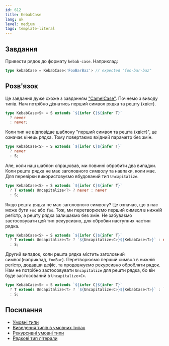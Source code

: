 ```yaml
---
id: 612
title: KebabCase
lang: uk
level: medium
tags: template-literal
---
```


## Завдання

Привести рядок до формату `kebab-case`.
Наприклад:

```typescript
type kebabCase = KebabCase<'FooBarBaz'> // expected "foo-bar-baz"
```

## Розв'язок

Це завдання дуже схоже з завданням ["CamelCase"](./medium-camelcase.md).
Почнемо з виводу типів.
Нам потрібно дізнатись перший символ рядка та решту (хвіст).

```typescript
type KebabCase<S> = S extends `${infer C}${infer T}`
  ? never
  : never;
```

Коли тип не відповідає шаблону "перший символ та решта (хвіст)", це означає кінець рядка.
Тому повертаємо вхідний параметр без змін.

```typescript
type KebabCase<S> = S extends `${infer C}${infer T}`
  ? never
  : S;
```

Але, коли наш шаблон спрацював, ми повинні обробити два випадки.
Коли решта рядка не має заголовного символу та навпаки, коли має.
Для перевірки використовуємо вбудований тип `Uncapitalize`.

```typescript
type KebabCase<S> = S extends `${infer C}${infer T}`
  ? T extends Uncapitalize<T> ? never : never
  : S;
```

Якщо решта рядка не має заголовного символу?
Це означає, що в нас може бути `Foo` або `foo`.
Тож, ми перетворюємо перший символ в нижній регістр, а решту рядка залишаємо без змін.
Не забуваємо застосовувати цей тип рекурсивно, для обробки наступних частин рядка.

```typescript
type KebabCase<S> = S extends `${infer C}${infer T}`
  ? T extends Uncapitalize<T> ? `${Uncapitalize<C>}${KebabCase<T>}` : never
  : S;
```

Другий випадок, коли решта рядка містить заголовний символ(наприклад, `fooBar`).
Перетворюємо перший символ в нижній регістр, додавши дефіс, та продовжуємо рекурсивно обробляти рядок.
Нам не потрібно застосовувати `Uncapitalize` для решти рядка, бо він буде застосований в `Uncapitalize<C>`.

```typescript
type KebabCase<S> = S extends `${infer C}${infer T}`
  ? T extends Uncapitalize<T> ? `${Uncapitalize<C>}${KebabCase<T>}` : `${Uncapitalize<C>}-${KebabCase<T>}`
  : S;
```

## Посилання

- [Умовні типи](https://www.typescriptlang.org/docs/handbook/2/conditional-types.html)
- [Виведення типів в умовних типах](https://www.typescriptlang.org/docs/handbook/2/conditional-types.html#inferring-within-conditional-types)
- [Рекурсивні умовні типи](https://www.typescriptlang.org/docs/handbook/release-notes/typescript-4-1.html#recursive-conditional-types)
- [Рядкові тип літерали](https://www.typescriptlang.org/docs/handbook/release-notes/typescript-4-1.html#template-literal-types)
